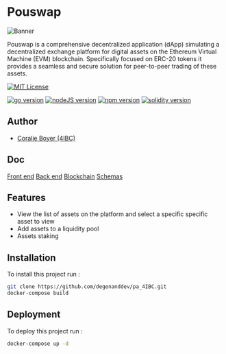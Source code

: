 # Pouswap

![Banner](https://socialify.git.ci/Alaeddine18/pa_4IBC/image?font=Source%20Code%20Pro&amp;language=1&amp;name=1&amp;pattern=Plus&amp;theme=Dark)

Pouswap is a comprehensive decentralized application (dApp) simulating a decentralized exchange platform for digital assets on the Ethereum Virtual Machine (EVM) blockchain. Specifically focused on ERC-20 tokens it provides a seamless and secure solution for peer-to-peer trading of these assets.

[![MIT License](https://img.shields.io/badge/License-MIT-green.svg)](https://choosealicense.com/licenses/mit/)

[![go version](https://img.shields.io/badge/go-v1.21.1-blue)](https://docs.soliditylang.org/en/v0.8.20/installing-solidity.html) [![nodeJS version](https://img.shields.io/badge/node-v18.17.0-blue)](https://nodejs.org/en/blog/release/v18.17.0) [![npm version](https://img.shields.io/badge/npm-v10.1.0-blue)](https://www.npmjs.com/package/npm/v/10.1.0) [![solidity version](https://img.shields.io/badge/solidity-v0.8.20-blue)](https://docs.soliditylang.org/en/v0.8.20/installing-solidity.html)
## Author

- [Coralie Boyer (4IBC)](https://github.com/coralieBo/)

## Doc

[Front end](https://www.figma.com/file/1zeaiKvSYknqSGLdqE8F6j/PA_4IBC?type=design&node-id=0%3A1&mode=design&t=UEOdZx0NlBV7oK2s-1)
[Back end](https://www.figma.com/file/1zeaiKvSYknqSGLdqE8F6j/PA_4IBC?type=design&node-id=1%3A3&mode=design&t=UEOdZx0NlBV7oK2s-1)
[Blockchain](https://www.figma.com/file/1zeaiKvSYknqSGLdqE8F6j/PA_4IBC?type=design&node-id=1%3A4&mode=design&t=UEOdZx0NlBV7oK2s-1)
[Schemas](https://www.figma.com/design/tZl2XqFs8lwh31n6pBNvES/Schemas_PA_4IBC?node-id=0-1&t=TcniyAQ7z6SeAWTj-1)

## Features

- View the list of assets on the platform and select a specific specific asset to view
- Add assets to a liquidity pool
- Assets staking


## Installation

To install this project run :

```bash
git clone https://github.com/degenanddev/pa_4IBC.git
docker-compose build
```
    
## Deployment

To deploy this project run :

```bash
docker-compose up -d
```
